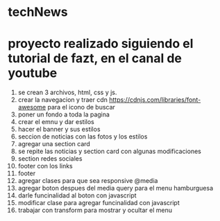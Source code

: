 # techNews
# proyecto realizado siguiendo el tutorial de fazt, en el canal de youtube

1. se crean 3 archivos, html, css y js.
2. crear la navegacion y traer cdn https://cdnjs.com/libraries/font-awesome para el icono de buscar
3. poner un fondo a toda la pagina
4. crear el emnu y dar estilos
5. hacer el banner y sus estilos
6. seccion de noticias con las fotos y los estilos
7. agregar una section card
8. se repite las noticias y section card con  algunas modificaciones
9. section redes sociales
10. footer con los links
11. footer
12. agregar clases para que sea responsive @media
13. agregar boton despues del media query para el menu hamburguesa
14. darle funcinalidad al boton con javascript
15. modificar clase para agregar funcinalidad con javascript
16. trabajar con transform para mostrar y ocultar el menu



